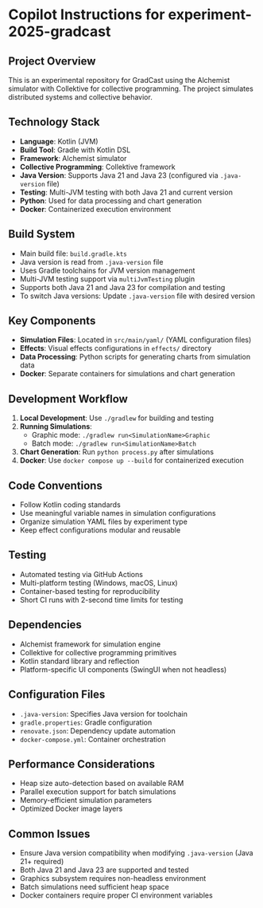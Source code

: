 # Copilot Instructions for experiment-2025-gradcast

## Project Overview
This is an experimental repository for GradCast using the Alchemist simulator with Collektive for collective programming. The project simulates distributed systems and collective behavior.

## Technology Stack
- **Language**: Kotlin (JVM)
- **Build Tool**: Gradle with Kotlin DSL
- **Framework**: Alchemist simulator
- **Collective Programming**: Collektive framework
- **Java Version**: Supports Java 21 and Java 23 (configured via `.java-version` file)
- **Testing**: Multi-JVM testing with both Java 21 and current version
- **Python**: Used for data processing and chart generation
- **Docker**: Containerized execution environment

## Build System
- Main build file: `build.gradle.kts`
- Java version is read from `.java-version` file
- Uses Gradle toolchains for JVM version management
- Multi-JVM testing support via `multiJvmTesting` plugin
- Supports both Java 21 and Java 23 for compilation and testing
- To switch Java versions: Update `.java-version` file with desired version

## Key Components
- **Simulation Files**: Located in `src/main/yaml/` (YAML configuration files)
- **Effects**: Visual effects configurations in `effects/` directory
- **Data Processing**: Python scripts for generating charts from simulation data
- **Docker**: Separate containers for simulations and chart generation

## Development Workflow
1. **Local Development**: Use `./gradlew` for building and testing
2. **Running Simulations**: 
   - Graphic mode: `./gradlew run<SimulationName>Graphic`
   - Batch mode: `./gradlew run<SimulationName>Batch`
3. **Chart Generation**: Run `python process.py` after simulations
4. **Docker**: Use `docker compose up --build` for containerized execution

## Code Conventions
- Follow Kotlin coding standards
- Use meaningful variable names in simulation configurations
- Organize simulation YAML files by experiment type
- Keep effect configurations modular and reusable

## Testing
- Automated testing via GitHub Actions
- Multi-platform testing (Windows, macOS, Linux)
- Container-based testing for reproducibility
- Short CI runs with 2-second time limits for testing

## Dependencies
- Alchemist framework for simulation engine
- Collektive for collective programming primitives
- Kotlin standard library and reflection
- Platform-specific UI components (SwingUI when not headless)

## Configuration Files
- `.java-version`: Specifies Java version for toolchain
- `gradle.properties`: Gradle configuration
- `renovate.json`: Dependency update automation
- `docker-compose.yml`: Container orchestration

## Performance Considerations
- Heap size auto-detection based on available RAM
- Parallel execution support for batch simulations
- Memory-efficient simulation parameters
- Optimized Docker image layers

## Common Issues
- Ensure Java version compatibility when modifying `.java-version` (Java 21+ required)
- Both Java 21 and Java 23 are supported and tested
- Graphics subsystem requires non-headless environment
- Batch simulations need sufficient heap space
- Docker containers require proper CI environment variables